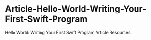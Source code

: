 # Article-Hello-World-Writing-Your-First-Swift-Program
Hello World: Writing Your First Swift Program Article Resources
